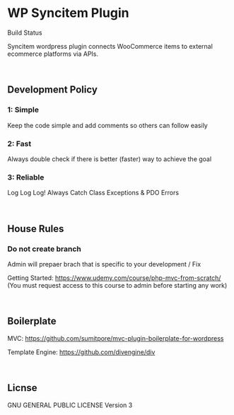 WP Syncitem Plugin
==================

Build Status

Syncitem wordpress plugin connects WooCommerce items to external ecommerce platforms via APIs.

&nbsp;&nbsp;

Development Policy
------------

### 1: Simple

Keep the code simple and add comments so others can follow easily

### 2: Fast

Always double check if there is better (faster) way to achieve the goal

### 3: Reliable

Log Log Log! Always Catch Class Exceptions & PDO Errors

&nbsp;&nbsp;

House Rules
----------------
### Do not create branch

Admin will prepaer brach that is specific to your development / Fix


Getting Started:
https://www.udemy.com/course/php-mvc-from-scratch/
&nbsp;
(You must request access to this course to admin before starting any work)

&nbsp;&nbsp;

Boilerplate
------------

MVC:
https://github.com/sumitpore/mvc-plugin-boilerplate-for-wordpress

Template Engine:
https://github.com/divengine/div

&nbsp;&nbsp;

Licnse
------------

GNU GENERAL PUBLIC LICENSE Version 3
